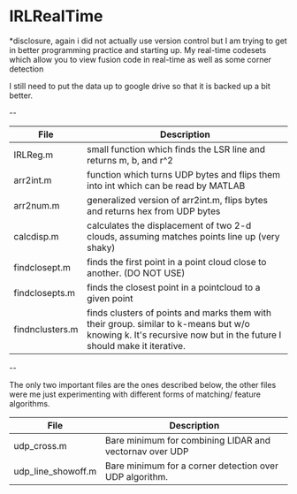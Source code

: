 IRLRealTime
===========

*disclosure, again i did not actually use version control but I am trying to get in better programming practice and starting up.
My real-time codesets which allow you to view fusion code in real-time as well as some corner detection

I still need to put the data up to google drive so that it is backed up a bit better.

--

File		| Description
----------------|--------------
IRLReg.m	| small function which finds the LSR line and returns m, b, and r^2
arr2int.m	| function which turns UDP bytes and flips them into int which can be read by MATLAB
arr2num.m	| generalized version of arr2int.m, flips bytes and returns hex from UDP bytes
calcdisp.m	| calculates the displacement of two 2-d clouds, assuming matches points line up (very shaky)
findclosept.m	| finds the first point in a point cloud close to another.  (DO NOT USE)
findclosepts.m	| finds the closest point in a pointcloud to a given point
findnclusters.m	| finds clusters of points and marks them with their group.  similar to k-means but w/o knowing k.  It's recursive now but in the future I should make it iterative.

--

The only two important files are the ones described below, the other files were me just experimenting with different forms of matching/ feature algorithms.

File			| Description
------------------------|--------------
udp_cross.m		| Bare minimum for combining LIDAR and vectornav over UDP
udp_line_showoff.m	| Bare minimum for a corner detection over UDP algorithm.


